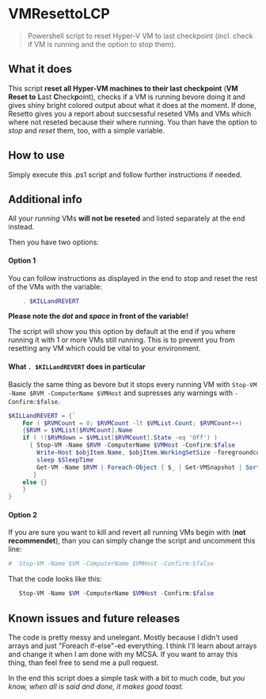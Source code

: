 # VMResettoLCP
> Powershell script to reset Hyper-V VM to last checkpoint (incl. check if VM is running and the option to stop them).

<!-- Index would be nice -->

## What it does
This script **reset all Hyper-VM machines to their last checkpoint** (**VM Reset to** **L**ast **C**heck**p**oint), checks if a VM is running bevore doing it and gives shiny bright colored output about what it does at the moment. If done, Resetto gives you a report about succsessful reseted VMs and VMs which where not reseted because their where running. You than have the option to *stop* and *reset* them, too, with a simple variable.

## How to use
Simply execute this .ps1 script and follow further instructions if needed.

## Additional info
All your *running* VMs **will not be reseted** and listed separately at the end instead.

Then you have two options:

#### Option 1
You can follow instructions as displayed in the end to stop and reset the rest of the VMs with the variable:

```powershell
    . $KILLandREVERT
```
**Please note the *dot* and *space* in front of the variable!**

The script will show you this option by default at the end if you where running it with 1 or more VMs still running. This is to prevent you from resetting any VM which could be vital to your environment.

#### What `. $KILLandREVERT` does in particular
Basicly the same thing as bevore but it stops every running VM with `Stop-VM -Name $RVM -ComputerName $VMHost` and supresses any warnings with `-Confirm:$false`.

```powershell
$KILLandREVERT = {`
    For ( $RVMCount = 0; $RVMCount -lt $VMList.Count; $RVMCount++)
    {$RVM = $VMList[$RVMCount].Name
    if ( !($RVMdown = $VMList[$RVMCount].State -eq 'Off') )
      { Stop-VM -Name $RVM -ComputerName $VMHost -Confirm:$false
        Write-Host $objItem.Name, $objItem.WorkingSetSize -foregroundcolor "green" $RVM 'STOPPED and reverted to last snapshot...'
        sleep $SleepTime
        Get-VM -Name $RVM | Foreach-Object { $_ | Get-VMSnapshot | Sort CreationTime | Select -Last 1 | Restore-VMSnapshot -Confirm:$false }
       }
    else {}
    }
}
```

#### Option 2

If you are sure you want to kill and revert all running VMs begin with (**not recommendet**), than you can simply change the script and uncomment this line:
```powershell
#  Stop-VM -Name $VM -ComputerName $VMHost -Confirm:$false
```

That the code looks like this:
```powershell
   Stop-VM -Name $VM -ComputerName $VMHost -Confirm:$false
```

## Known issues and future releases

The code is pretty messy and unelegant. Mostly because I didn't used arrays and just "Foreach if-else"-ed everything. I think I'll learn about arrays and change it when I am done with my MCSA. If you want to array this thing, than feel free to send me a pull request.

In the end this script does a simple task with a bit to much code, but *you know, when all is said and done, it makes good toast.*
